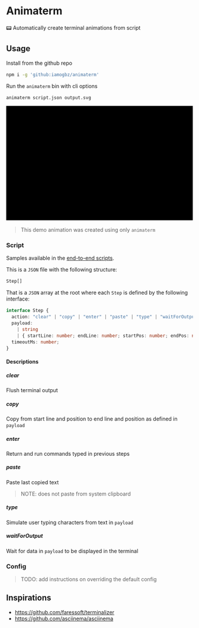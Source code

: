 # Animaterm

📟 Automatically create terminal animations from script

## Usage

Install from the github repo

```sh
npm i -g 'github:iamogbz/animaterm'
```

Run the `animaterm` bin with cli options

```sh
animaterm script.json output.svg
```

![demo](./docs/usage.svg)

> This demo animation was created using only `animaterm`

### Script

Samples available in the [end-to-end scripts](./e2e/).

This is a `JSON` file with the following structure:

```ts
Step[]
```

That is a `JSON` array at the root where each `Step` is defined by the following interface:

```ts
interface Step {
  action: "clear" | "copy" | "enter" | "paste" | "type" | "waitForOutput";
  payload:
    | string
    | { startLine: number; endLine: number; startPos: number; endPos: number };
  timeoutMs: number;
}
```

#### Descriptions

##### clear

Flush terminal output

##### copy

Copy from start line and position to end line and position as defined in `payload`

##### enter

Return and run commands typed in previous steps

##### paste

Paste last copied text

> NOTE: does not paste from system clipboard

##### type

Simulate user typing characters from text in `payload`

##### waitForOutput

Wait for data in `payload` to be displayed in the terminal

### Config

> TODO: add instructions on overriding the default config

## Inspirations

- <https://github.com/faressoft/terminalizer>
- <https://github.com/asciinema/asciinema>
